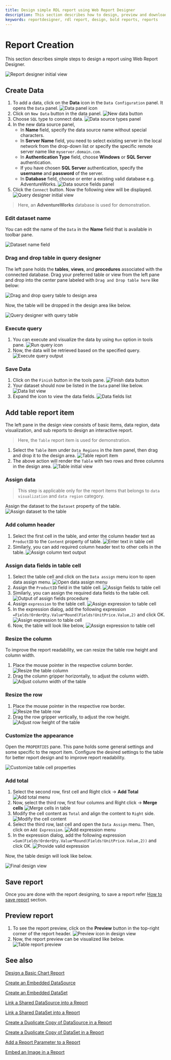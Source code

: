 ```yaml
---
title: Design simple RDL report using Web Report Designer
description: This section describes how to design, preview and download RDL reports using the Bold Report Designer.
keywords: reportdesigner, rdl report, design, bold reports, reports
---
```


# Report Creation

This section describes simple steps to design a report using Web Report Designer.

![Report designer initial view](/static/assets/on-premise/images/report-designer/report-creation/report-designer-initial-view.png)

## Create Data

1. To add a data, click on the **Data** icon in the `Data Configuration` panel. It opens the `Data` panel.
![Data panel icon](/static/assets/on-premise/images/report-designer/report-creation/data-icon-configuration-panel.png)
2. Click on `New Data` button in the data panel.
![New data button](/static/assets/on-premise/images/report-designer/report-creation/new-data-button-data-panel.png)
3. Choose `SQL` type to connect data.
![Data source types panel](/static/assets/on-premise/images/report-designer/report-creation/datasource-types-panel.png)
4. In the new data source panel,
    * In **Name** field, specify the data source name without special characters.
    * In **Server Name** field, you need to select existing server in the local network from the drop-down list or specify the specific remote server name like `myserver.domain.com`.
    * In **Authentication Type** field, choose **Windows** or **SQL Server** authentication.
    * If you have chosen **SQL Server** authentication, specify the **username** and **password** of the server.
    * In **Database** field, choose or enter a existing valid database e.g. AdventureWorks.
![Data source fields panel](/static/assets/on-premise/images/report-designer/report-creation/datasource-fields-panel.png)
5. Click the `Connect` button. Now the following view will be displayed.
![Query designer initial view](/static/assets/on-premise/images/report-designer/report-creation/query-designer-full-view.png)

> Here, an **AdventureWorks** database is used for demonstration.

### Edit dataset name

You can edit the name of the `Data` in the **Name** field that is available in toolbar pane.

![Dataset name field](/static/assets/on-premise/images/report-designer/report-creation/edit-dataset-name.png)

### Drag and drop table in query designer

The left pane holds the **tables**, **views**, and **procedures** associated with the connected database. Drag your preferred table or view from the left pane and drop into the center pane labeled with `Drag and Drop table here` like below:

![Drag and drop query table to design area](/static/assets/on-premise/images/report-designer/report-creation/drag-drop-table-in-query-designer.png)

Now, the table will be dropped in the design area like below.

![Query designer with query table](/static/assets/on-premise/images/report-designer/report-creation/drag-drop-table-in-query-designer-output.png)

### Execute query

1. You can execute and visualize the data by using `Run` option in tools pane.
![Run query icon](/static/assets/on-premise/images/report-designer/report-creation/run-query-in-querydesigner.png)
2. Now, the data will be retrieved based on the specified query.
![Execute query output](/static/assets/on-premise/images/report-designer/report-creation/execute-query-output.png)

### Save Data

1. Click on the `Finish` button in the tools pane.
![Finish data button](/static/assets/on-premise/images/report-designer/report-creation/finish-data-connection.png)
2. Your dataset should now be listed in the `Data` panel like below.
![Data list view](/static/assets/on-premise/images/report-designer/report-creation/data-list-view.png)
3. Expand the icon to view the data fields.
![Data fields list](/static/assets/on-premise/images/report-designer/report-creation/data-fields-list.png)

## Add table report item

The left pane in the design view consists of basic items, data region, data visualization, and sub reports  to design an interactive report.

> Here, the `Table` report item is used for demonstration.

1. Select the `Table` item under `Data Regions` in the item panel, then drag and drop it to the design area.
![Table report item](/static/assets/on-premise/images/report-designer/report-creation/drag-drop-table-item.png)
2. The above action will render the `Table` with two rows and three columns in the design area.
![Table initial view](/static/assets/on-premise/images/report-designer/report-creation/table-initial-view.png)

### Assign data

> This step is applicable only for the report items that belongs to `data visualization` and `data region` category.

Assign the dataset to the `Dataset` property of the table.
![Assign dataset to the table](/static/assets/on-premise/images/report-designer/report-creation/assign-dataset-to-table.png)

### Add column header

1. Select the first cell in the table, and enter the column header text as `ProductID` to the `Content` property of table.
![Enter text in table cell](/static/assets/on-premise/images/report-designer/report-creation/enter-text-in-table-cell.png)
2. Similarly, you can add required column header text to other cells in the table.
![Assign column text output](/static/assets/on-premise/images/report-designer/report-creation/assign-column-text-output.png)

### Assign data fields in table cell

1. Select the table cell and click on the `Data assign` menu icon to open data assign menu.
![Open data assign menu](/static/assets/on-premise/images/report-designer/report-creation/open-data-assign-menu.png)
2. Assign the `ProductID` field in the table cell.
![Assign fields to table cell](/static/assets/on-premise/images/report-designer/report-creation/assign-fields-to-table-cell.png)
3. Similarly, you can assign the required data fields to the table cell.
![Output of assign fields procedure](/static/assets/on-premise/images/report-designer/report-creation/assign-fields-to-table-cell-output.png)
4. Assign `expression` to the table cell.
![Assign expression to table cell](/static/assets/on-premise/images/report-designer/report-creation/add-expression-to-table-cell.png)
5. In the expression dialog, add the following expression `=Fields!OrderQty.Value*Round(Fields!UnitPrice.Value,2)` and click OK.
![Assign expression to table cell](/static/assets/on-premise/images/report-designer/report-creation/unit-price-expression.png)
6. Now, the table will look like below,
![Assign expression to table cell](/static/assets/on-premise/images/report-designer/report-creation/expression-output-in-table-cell.png)

### Resize the column

To improve the report readability, we can resize the table row height and column width.

1. Place the mouse pointer in the respective column border.
![Resize the table column](/static/assets/on-premise/images/report-designer/report-creation/resize-the-table-column.png)
2. Drag the column gripper horizontally, to adjust the column width.
![Adjust column width of the table](/static/assets/on-premise/images/report-designer/report-creation/adjust-column-width-output.png)

### Resize the row

1. Place the mouse pointer in the respective row border.
![Resize the table row](/static/assets/on-premise/images/report-designer/report-creation/resize-the-table-row.png)
2. Drag the row gripper vertically, to adjust the row height.
![Adjust row height of the table](/static/assets/on-premise/images/report-designer/report-creation/adjust-row-height-output.png)

### Customize the appearance

Open the `PROPERTIES` pane. This pane holds some general settings and some specific to the report item. Configure the desired settings to the table for better report design and to improve report readability.

![Customize table cell properties](/static/assets/on-premise/images/report-designer/report-creation/customize-table-cell-properties.png)

### Add total

1. Select the second row, first cell and Right click -> **Add Total**
![Add total menu](/static/assets/on-premise/images/report-designer/report-creation/add-total-menu.png)
2. Now, select the third row, first four columns and Right click -> **Merge cells**
![Merge cells in table](/static/assets/on-premise/images/report-designer/report-creation/merge-cells-in-table.png)
3. Modify the cell content as `Total` and align the content to `Right` side.
![Modify the cell content](/static/assets/on-premise/images/report-designer/report-creation/modify-total-cell-content.png)
4. Select the third row, last cell and open the `Data Assign` menu. Then, click on `Add Expression`.
![Add expression menu](/static/assets/on-premise/images/report-designer/report-creation/add-expression-menu.png)
5. In the expression dialog, add the following expression `=Sum(Fields!OrderQty.Value*Round(Fields!UnitPrice.Value,2))` and click OK.
![Provide valid expression](/static/assets/on-premise/images/report-designer/report-creation/round-of-the-line-total.png)

Now, the table design will look like below.

![Final design view](/static/assets/on-premise/images/report-designer/report-creation/final-design-view.png)

## Save report

Once you are done with the report designing, to save a report refer [How to save report](/on-premise/report-designer/save-report-in-web-designer/) section.

## Preview report

1. To see the report preview, click on the **Preview** button in the top-right corner of the report header.
![Preview icon in design view](/static/assets/on-premise/images/report-designer/report-creation/preview-icon.png)
2. Now, the report preview can be visualized like below.
![Table report preview](/static/assets/on-premise/images/report-designer/report-creation/report-preview-page-1.png)

## See also

[Design a Basic Chart Report](/on-premise/manage-content/reports/create-report/)

[Create an Embedded DataSource](/on-premise/report-designer/manage-data/datasource/create-an-embedded-data-source/)

[Create an Embedded DataSet](/on-premise/report-designer/manage-data/dataset/create-an-embedded-dataset/)

[Link a Shared DataSource into a Report](/on-premise/report-designer/manage-data/datasource/link-a-shared-data-source/)

[Link a Shared DataSet into a Report](/on-premise/report-designer/manage-data/dataset/link-a-shared-dataset/)

[Create a Duplicate Copy of DataSource in a Report](/on-premise/report-designer/manage-data/datasource/duplicate-a-data-source/)

[Create a Duplicate Copy of DataSet in a Report](/on-premise/report-designer/manage-data/dataset/duplicate-a-dataset/)

[Add a Report Parameter to a Report](/on-premise/report-designer/report-parameters/add/)

[Embed an Image in a Report](/on-premise/report-designer/image-manager/add-image/)